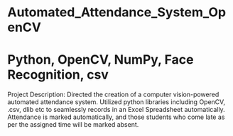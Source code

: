 # Automated_Attendance_System_OpenCV
# Python, OpenCV, NumPy, Face Recognition, csv

Project Description:
Directed the creation of a computer vision-powered automated attendance system. Utilized python libraries including OpenCV, .csv, dlib etc to seamlessly records in an Excel Spreadsheet automatically. Attendance is marked automatically, and those students who come late as per the assigned time will be marked absent.

